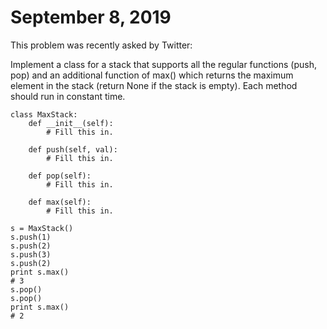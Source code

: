# September 8, 2019

This problem was recently asked by Twitter:

Implement a class for a stack that supports all the regular functions (push,
pop) and an additional function of max() which returns the maximum element in
the stack (return None if the stack is empty). Each method should run in
constant time.

```
class MaxStack:
    def __init__(self):
        # Fill this in.

    def push(self, val):
        # Fill this in.

    def pop(self):
        # Fill this in.

    def max(self):
        # Fill this in.

s = MaxStack()
s.push(1)
s.push(2)
s.push(3)
s.push(2)
print s.max()
# 3
s.pop()
s.pop()
print s.max()
# 2
```
